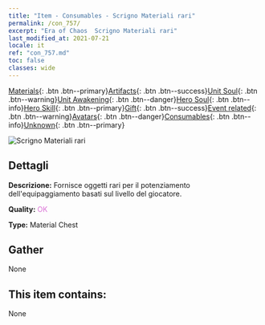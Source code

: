 ```yaml
---
title: "Item - Consumables - Scrigno Materiali rari"
permalink: /con_757/
excerpt: "Era of Chaos  Scrigno Materiali rari"
last_modified_at: 2021-07-21
locale: it
ref: "con_757.md"
toc: false
classes: wide
---
```

 [Materials](/ItemsIT/){: .btn .btn--primary}[Artifacts](/ItemsIT/Artifacts/){: .btn .btn--success}[Unit Soul](/ItemsIT/UnitSoul/){: .btn .btn--warning}[Unit Awakening](/ItemsIT/UnitAwakening/){: .btn .btn--danger}[Hero Soul](/ItemsIT/HeroSoul/){: .btn .btn--info}[Hero Skill](/ItemsIT/HeroSkill/){: .btn .btn--primary}[Gift](/ItemsIT/Gift/){: .btn .btn--success}[Event related](/ItemsIT/Events/){: .btn .btn--warning}[Avatars](/ItemsIT/Avatars/){: .btn .btn--danger}[Consumables](/ItemsIT/Consumables/){: .btn .btn--info}[Unknown](/ItemsIT/Unknown/){: .btn .btn--primary}

 ![Scrigno Materiali rari](/images/t/i_304001.png)

## Dettagli
 **Descrizione:** Fornisce oggetti rari per il potenziamento dell'equipaggiamento basati sul livello del giocatore.

 **Quality:** <span style="color: #DA70D6">OK</span>

 **Type:** Material Chest

## Gather

  None

## This item contains:

  None

